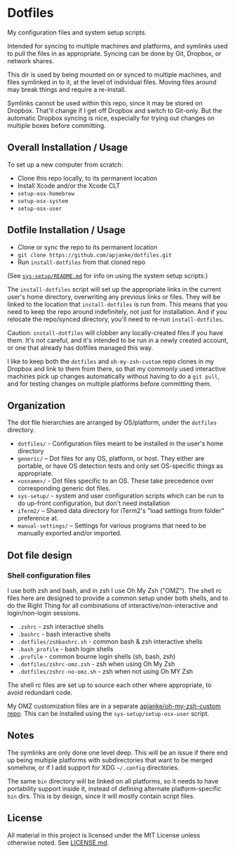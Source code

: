 #  Dotfiles   #

My configuration files and system setup scripts.

Intended for syncing to multiple machines and platforms, and symlinks used to pull the files in as appropriate. Syncing can be done by Git, Dropbox, or network shares.

This dir is used by being mounted on or synced to multiple machines, and files symlinked in to it, at the level of individual files. Moving files around may break things and require a re-install.

Symlinks cannot be used within this repo, since it may be stored on Dropbox. That'll change if I get off Dropbox and switch to Git-only. But the automatic Dropbox syncing is nice, especially for trying out changes on multiple boxes before committing.

##   Overall Installation / Usage   ##

To set up a new computer from scratch:

* Clone this repo locally, to its permanent location
* Install Xcode and/or the Xcode CLT
* `setup-osx-homebrew`
* `setup-osx-system`
* `setup-osx-user`

##   Dotfile Installation / Usage   ##

* Clone or sync the repo to its permanent location
 * `git clone https://github.com/apjanke/dotfiles.git`
* Run `install-dotfiles` from that cloned repo

(See [`sys-setup/README.md`](sys-setup/README.md) for info on using the system setup scripts.)

The `install-dotfiles` script will set up the appropriate links in the current user's home directory, overwriting any previous links or files. They will be linked to the location that `install-dotfiles` is run from. This means that you need to keep the repo around indefinitely, not just for installation. And if you relocate the repo/synced directory, you'll need to re-run `install-dotfiles`.

Caution: `install-dotfiles` will clobber any locally-created files if you have them. It's not careful, and it's intended to be run in a newly created account, or one that already has dotfiles managed this way.

I like to keep both the `dotfiles` and `oh-my-zsh-custom` repo clones in my Dropbox and link to them from there, so that my commonly used interactive machines pick up changes automatically without having to do a `git pull`, and for testing changes on multiple platforms before committing them.

##   Organization  ##

The dot file hierarchies are arranged by OS/platform, under the `dotfiles` directory.

* `dotfiles/` - Configuration files meant to be installed in the user's home directory
 * `generic/` – Dot files for any OS, platform, or host. They either are portable, or have OS detection tests and only set OS-specific things as appropriate.
 * `<osname>/` - Dot files specific to an OS. These take precedence over corresponding generic dot files.
* `sys-setup/` - system and user configuration scripts which can be run to do up-front configuration, but don't need installation
* `iTerm2/` – Shared data directory for iTerm2's "load settings from folder" preference at.
* `manual-settings/` – Settings for various programs that need to be manually exported and/or imported.

##  Dot file design   ##

###   Shell configuration files  ###

I use both zsh and bash, and in zsh I use Oh My Zsh ("OMZ"). The shell rc files here are designed to provide a common setup under both shells, and to do the Right Thing for all combinations of interactive/non-interactive and login/non-login sessions.

* `.zshrc` - zsh interactive shells
* `.bashrc` - bash interactive shells
* `.dotfiles/zshbashrc.sh` - common bash & zsh interactive shells
* `.bash_profile` - bash login shells
* `.profile` - common bourne login shells (sh, bash, zsh)
* `.dotfiles/zshrc-omz.zsh` - zsh when using Oh My Zsh
* `.dotfiles/zshrc-no-omz.sh` - zsh when not using Oh MY Zsh

The shell rc files are set up to source each other where appropriate, to avoid redundant code.

My OMZ customization files are in a separate [apjanke/oh-my-zsh-custom repo](https://github.com/apjanke/oh-my-zsh-custom). This can be installed using the `sys-setup/setup-osx-user` script.

##   Notes   ##

The symlinks are only done one level deep. This will be an issue if there end up being multiple platforms with subdirectories that want to be merged somehow, or if I add support for XDG `~/.config` directories.

The same `bin` directory will be linked on all platforms, so it needs to have portability support inside it, instead of defining alternate platform-specific `bin` dirs. This is by design, since it will mostly contain script files.

##  License  ##

All material in this project is licensed under the MIT License unless otherwise noted. See [LICENSE.md](LICENSE.md).
